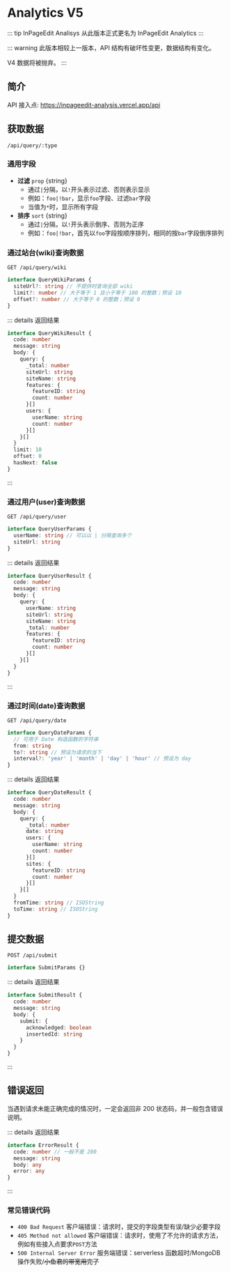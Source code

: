 # Analytics V5

::: tip
InPageEdit Analisys 从此版本正式更名为 InPageEdit Analytics
:::

::: warning
此版本相较上一版本，API 结构有破坏性变更，数据结构有变化。

V4 数据将被抛弃。
:::

## 简介

API 接入点: <https://inpageedit-analysis.vercel.app/api>

## 获取数据

`/api/query/:type`

### 通用字段

- **过滤** `prop` {string}
  - 通过`|`分隔，以`!`开头表示过滤、否则表示显示
  - 例如：`foo|!bar`，显示`foo`字段、过滤`bar`字段
  - 当值为`*`时，显示所有字段
- **排序** `sort` {string}
  - 通过`|`分隔，以`!`开头表示倒序、否则为正序
  - 例如：`foo|!bar`，首先以`foo`字段按顺序排列，相同的按`bar`字段倒序排列

### 通过站台(wiki)查询数据

`GET /api/query/wiki`

```ts
interface QueryWikiParams {
  siteUrl?: string // 不提供时查询全部 wiki
  limit?: number // 大于等于 1 且小于等于 100 的整数；预设 10
  offset?: number // 大于等于 0 的整数；预设 0
}
```

::: details 返回结果

```ts
interface QueryWikiResult {
  code: number
  message: string
  body: {
    query: {
      _total: number
      siteUrl: string
      siteName: string
      features: {
        featureID: string
        count: number
      }[]
      users: {
        userName: string
        count: number
      }[]
    }[]
  }
  limit: 10
  offset: 0
  hasNext: false
}
```

:::

### 通过用户(user)查询数据

`GET /api/query/user`

```ts
interface QueryUserParams {
  userName: string // 可以以 | 分隔查询多个
  siteUrl: string
}
```

::: details 返回结果

```ts
interface QueryUserResult {
  code: number
  message: string
  body: {
    query: {
      userName: string
      siteUrl: string
      siteName: string
      _total: number
      features: {
        featureID: string
        count: number
      }[]
    }[]
  }
}
```

:::

### 通过时间(date)查询数据

`GET /api/query/date`

```ts
interface QueryDateParams {
  // 可用于 Date 构造函数的字符串
  from: string
  to?: string // 预设为请求的当下
  interval?: 'year' | 'month' | 'day' | 'hour' // 预设为 day
}
```

::: details 返回结果

```ts
interface QueryDateResult {
  code: number
  message: string
  body: {
    query: {
      _total: number
      date: string
      users: {
        userName: string
        count: number
      }[]
      sites: {
        featureID: string
        count: number
      }[]
    }[]
  }
  fromTime: string // ISOString
  toTime: string // ISOString
}
```

## 提交数据

`POST /api/submit`

```ts
interface SubmitParams {}
```

::: details 返回结果

```ts
interface SubmitResult {
  code: number
  message: string
  body: {
    submit: {
      acknowledged: boolean
      insertedId: string
    }
  }
}
```

:::

## 错误返回

当遇到请求未能正确完成的情况时，一定会返回非 200 状态码，并一般包含错误说明。

::: details 返回结果

```ts
interface ErrorResult {
  code: number // 一般不是 200
  message: string
  body: any
  error: any
}
```

:::

### 常见错误代码

- `400 Bad Request` 客户端错误：请求时，提交的字段类型有误/缺少必要字段
- `405 Method not allowed` 客户端错误：请求时，使用了不允许的请求方法，例如有些接入点要求`POST`方法
- `500 Internal Server Error` 服务端错误：serverless 函数超时/MongoDB 操作失败/~~小鱼君的带宽用完了~~
